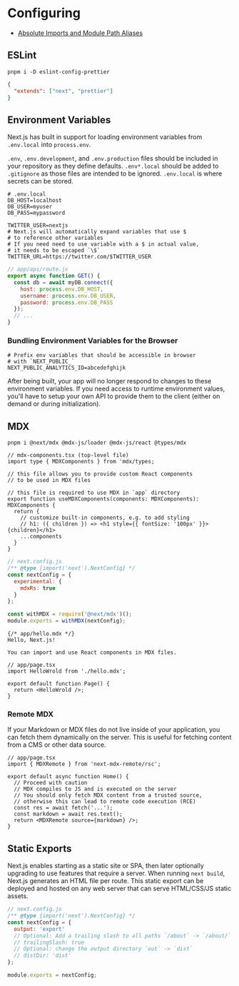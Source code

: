 # Configuring

- [Absolute Imports and Module Path Aliases](https://nextjs.org/docs/app/building-your-application/configuring/absolute-imports-and-module-aliases)

## ESLint

```shell
pnpm i -D eslint-config-prettier
```

```json
{
  "extends": ["next", "prettier"]
}
```

## Environment Variables

Next.js has built in support for loading environment variables from `.env.local` into `process.env`.

`.env`, `.env.development`, and `.env.production` files should be included in your repository as they define defaults. `.env*.local` should be added to `.gitignore` as those files are intended to be ignored. `.env.local` is where secrets can be stored.

```
# .env.local
DB_HOST=localhost
DB_USER=myuser
DB_PASS=mypassword

TWITTER_USER=nextjs
# Next.js will automatically expand variables that use $
# to reference other variables
# If you need need to use variable with a $ in actual value,
# it needs to be escaped `\$`
TWITTER_URL=https://twitter.com/$TWITTER_USER
```

```js
// app/api/route.js
export async function GET() {
  const db = await myDB.connect({
    host: process.env.DB_HOST,
    username: process.env.DB_USER,
    password: process.env.DB_PASS
  });
  // ...
}
```

### Bundling Environment Variables for the Browser

```
# Prefix env variables that should be accessible in browser
# with `NEXT_PUBLIC_`
NEXT_PUBLIC_ANALYTICS_ID=abcedefghijk
```

After being built, your app will no longer respond to changes to these environment variables. If you need access to runtime environment values, you'll have to setup your own API to provide them to the client (either on demand or during initialization).

## MDX

```shell
pnpm i @next/mdx @mdx-js/loader @mdx-js/react @types/mdx
```

```tsx
// mdx-components.tsx (top-level file)
import type { MDXComponents } from 'mdx/types;

// this file allows you to provide custom React components
// to be used in MDX files

// this file is required to use MDX in `app` directory
export function useMDXComponents(components: MDXComponents): MDXComponents {
  return {
    // customize built-in components, e.g. to add styling
    // h1: ({ children }) => <h1 style={{ fontSize: '100px' }}>{children}</h1>
    ...components
  }
}
```

```js
// next.config.js
/** @type {import('next').NextConfig} */
const nextConfig = {
  experimental: {
    mdxRs: true
  }
};

const withMDX = require('@next/mdx')();
module.exports = withMDX(nextConfig);
```

```mdx
{/* app/hello.mdx */}
Hello, Next.js!

You can import and use React components in MDX files.
```

```tsx
// app/page.tsx
import HelloWrold from './hello.mdx';

export default function Page() {
  return <HelloWrold />;
}
```

### Remote MDX

If your Markdown or MDX files do not live inside of your application, you can fetch them dynamically on the server. This is useful for fetching content from a CMS or other data source.

```tsx
// app/page.tsx
import { MDXRemote } from 'next-mdx-remote/rsc';

export default async function Home() {
  // Proceed with caution
  // MDX compiles to JS and is executed on the server
  // You should only fetch MDX content from a trusted source,
  // otherwise this can lead to remote code execution (RCE)
  const res = await fetch('...');
  const markdown = await res.text();
  return <MDXRemote source={markdown} />;
}
```

## Static Exports

Next.js enables starting as a static site or SPA, then later optionally upgrading to use features that require a server. When running `next build`, Next.js generates an HTML file per route. This static export can be deployed and hosted on any web server that can serve HTML/CSS/JS static assets.

```js
// next.config.js
/** @type {import('next').NextConfig} */
const nextConfig = {
  output: 'export'
  // Optional: Add a trailing slash to all paths `/about` -> `/about/`
  // trailingSlash: true
  // Optional: change the output directory `out` -> `dist`
  // distDir: 'dist'
};

module.exports = nextConfig;
```
